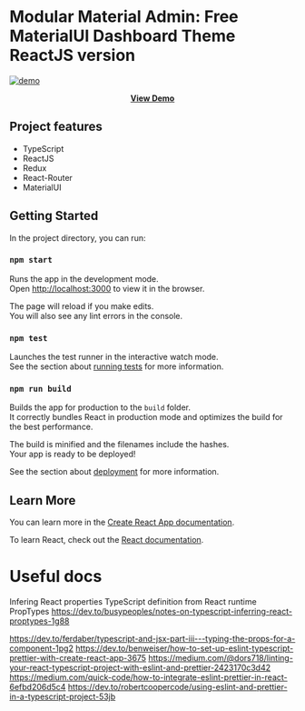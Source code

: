 # Modular Material Admin: Free MaterialUI Dashboard Theme <br> ReactJS version

[![demo](https://repository-images.githubusercontent.com/195131407/1e13e680-b0e9-11e9-816a-14e83befaafb)](http://modular-material-admin-react.modularcode.io/)

<p align="center">
  <strong>
    <a href="http://modular-material-admin-react.modularcode.io/" target="_blank">View Demo</a>
  </strong>
</p>

## Project features

- TypeScript
- ReactJS
- Redux
- React-Router
- MaterialUI

## Getting Started

In the project directory, you can run:

### `npm start`

Runs the app in the development mode.<br>
Open [http://localhost:3000](http://localhost:3000) to view it in the browser.

The page will reload if you make edits.<br>
You will also see any lint errors in the console.

### `npm test`

Launches the test runner in the interactive watch mode.<br>
See the section about [running tests](https://facebook.github.io/create-react-app/docs/running-tests) for more information.

### `npm run build`

Builds the app for production to the `build` folder.<br>
It correctly bundles React in production mode and optimizes the build for the best performance.

The build is minified and the filenames include the hashes.<br>
Your app is ready to be deployed!

See the section about [deployment](https://facebook.github.io/create-react-app/docs/deployment) for more information.

## Learn More


You can learn more in the [Create React App documentation](https://facebook.github.io/create-react-app/docs/getting-started).

To learn React, check out the [React documentation](https://reactjs.org/).


# Useful docs

Infering React properties TypeScript definition from React runtime PropTypes
https://dev.to/busypeoples/notes-on-typescript-inferring-react-proptypes-1g88

https://dev.to/ferdaber/typescript-and-jsx-part-iii---typing-the-props-for-a-component-1pg2
https://dev.to/benweiser/how-to-set-up-eslint-typescript-prettier-with-create-react-app-3675
https://medium.com/@dors718/linting-your-react-typescript-project-with-eslint-and-prettier-2423170c3d42
https://medium.com/quick-code/how-to-integrate-eslint-prettier-in-react-6efbd206d5c4
https://dev.to/robertcoopercode/using-eslint-and-prettier-in-a-typescript-project-53jb
